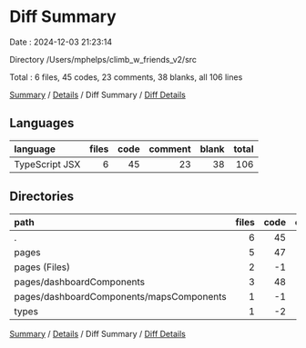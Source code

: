 # Diff Summary

Date : 2024-12-03 21:23:14

Directory /Users/mphelps/climb_w_friends_v2/src

Total : 6 files, 45 codes, 23 comments, 38 blanks, all 106 lines

[Summary](results.md) / [Details](details.md) / Diff Summary / [Diff Details](diff-details.md)

## Languages

| language       | files | code | comment | blank | total |
| :------------- | ----: | ---: | ------: | ----: | ----: |
| TypeScript JSX |     6 |   45 |      23 |    38 |   106 |

## Directories

| path                                     | files | code | comment | blank | total |
| :--------------------------------------- | ----: | ---: | ------: | ----: | ----: |
| .                                        |     6 |   45 |      23 |    38 |   106 |
| pages                                    |     5 |   47 |      23 |    38 |   108 |
| pages (Files)                            |     2 |   -1 |      21 |    15 |    35 |
| pages/dashboardComponents                |     3 |   48 |       2 |    23 |    73 |
| pages/dashboardComponents/mapsComponents |     1 |   -1 |       0 |     1 |     0 |
| types                                    |     1 |   -2 |       0 |     0 |    -2 |

[Summary](results.md) / [Details](details.md) / Diff Summary / [Diff Details](diff-details.md)
